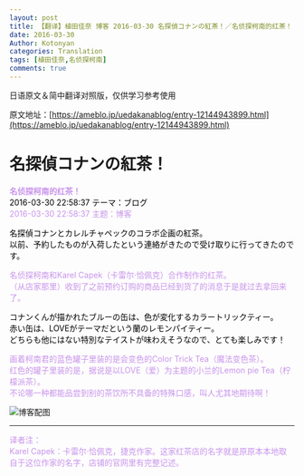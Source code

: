 ```yaml
---
layout: post
title: 【翻译】植田佳奈 博客 2016-03-30 名探偵コナンの紅茶！／名侦探柯南的红茶！
date: 2016-03-30
Author: Kotonyan
categories: Translation
tags: [植田佳奈,名侦探柯南]
comments: true
---
```


日语原文＆简中翻译对照版，仅供学习参考使用

原文地址：[https://ameblo.jp/uedakanablog/entry-12144943899.html](https://ameblo.jp/uedakanablog/entry-12144943899.html)

# 名探偵コナンの紅茶！

<b><font color="#c893eb">名侦探柯南的红茶！</font></b><br>
<font color="#000000">2016-03-30 22:58:37 テーマ：ブログ</font><br>
<font color="#c893eb">2016-03-30 22:58:37 主题：博客</font><br>

<font color="#000000">名探偵コナンとカレルチャペックのコラボ企画の紅茶。</font><br>
<font color="#000000">以前、予約したものが入荷したという連絡がきたので受け取りに行ってきたのです。</font><br>

<font color="#c893eb">名侦探柯南和Karel Capek（卡雷尔·恰佩克）合作制作的红茶。</font><br>
<font color="#c893eb">（从店家那里）收到了之前预约订购的商品已经到货了的消息于是就过去拿回来了。</font><br>

<font color="#000000">コナンくんが描かれたブルーの缶は、色が変化するカラートリックティー。</font><br>
<font color="#000000">赤い缶は、LOVEがテーマだという蘭のレモンパイティー。</font><br>
<font color="#000000">どちらも他にはない特別なテイストが味わえそうなので、とても楽しみです！</font><br>

<font color="#c893eb">画着柯南君的蓝色罐子里装的是会变色的Color Trick Tea（魔法变色茶）。</font><br>
<font color="#c893eb">红色的罐子里装的是，据说是以LOVE（爱）为主题的小兰的Lemon pie Tea（柠檬派茶）。</font><br>
<font color="#c893eb">不论哪一种都能品尝到别的茶饮所不具备的特殊口感，叫人尤其地期待啊！</font><br>

![博客配图](https://ww2.sinaimg.cn/large/006mHAdlgw1f2fas19t9hj30pu0j4ae1.jpg)
 
---

<font color="#c893eb">译者注：</font><br>
<font color="#c893eb">Karel Capek：卡雷尔·恰佩克，捷克作家。这家红茶店的名字就是原原本本地取自于这位作家的名字，店铺的官网里有完整记述。</font><br>
